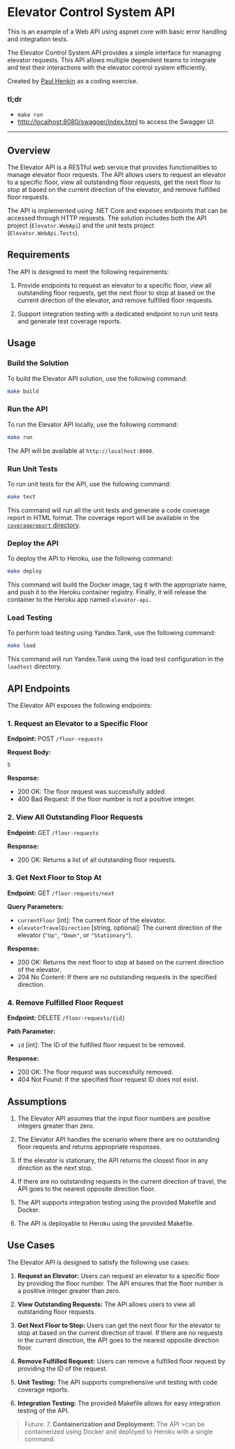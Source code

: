 # Elevator Control System API 

This is an example of a Web API using aspnet core with basic error handling and integration tests.

The Elevator Control System API provides a simple interface for managing elevator requests. This API allows multiple dependent teams to integrate and test their interactions with the elevator control system efficiently.

Created by [Paul Henkin](https://www.linkedin.com/in/henkin/) as a coding exercise.

### tl;dr 
- `make run`
- [http://localhost:8080/swagger/index.html](http://localhost:8080/swagger/index.html) to access the Swagger UI.
---

## Overview

The Elevator API is a RESTful web service that provides functionalities to manage elevator floor requests. The API allows users to request an elevator to a specific floor, view all outstanding floor requests, get the next floor to stop at based on the current direction of the elevator, and remove fulfilled floor requests.

The API is implemented using .NET Core and exposes endpoints that can be accessed through HTTP requests. The solution includes both the API project (`Elevator.WebApi`) and the unit tests project (`Elevator.WebApi.Tests`).

## Requirements

The API is designed to meet the following requirements:

1. Provide endpoints to request an elevator to a specific floor, view all outstanding floor requests, get the next floor to stop at based on the current direction of the elevator, and remove fulfilled floor requests.

2. Support integration testing with a dedicated endpoint to run unit tests and generate test coverage reports.

## Usage

### Build the Solution

To build the Elevator API solution, use the following command:

```bash
make build
```

### Run the API

To run the Elevator API locally, use the following command:

```bash
make run
```

The API will be available at `http://localhost:8080`.

### Run Unit Tests

To run unit tests for the API, use the following command:

```bash
make test
```

This command will run all the unit tests and generate a code coverage report in HTML format. The coverage report will be available in the [`coveragereport` directory](./coveragereport/).

### Deploy the API

To deploy the API to Heroku, use the following command:

```bash
make deploy
```

This command will build the Docker image, tag it with the appropriate name, and push it to the Heroku container registry. Finally, it will release the container to the Heroku app named `elevator-api`.

### Load Testing

To perform load testing using Yandex.Tank, use the following command:

```bash
make load
```

This command will run Yandex.Tank using the load test configuration in the `loadtest` directory.

## API Endpoints

The Elevator API exposes the following endpoints:

### 1. Request an Elevator to a Specific Floor

**Endpoint:** POST `/floor-requests`

**Request Body:**
```
5
```

**Response:**
- 200 OK: The floor request was successfully added.
- 400 Bad Request: If the floor number is not a positive integer.

### 2. View All Outstanding Floor Requests

**Endpoint:** GET `/floor-requests`

**Response:**
- 200 OK: Returns a list of all outstanding floor requests.

### 3. Get Next Floor to Stop At

**Endpoint:** GET `/floor-requests/next`

**Query Parameters:**
- `currentFloor` [int]: The current floor of the elevator.
- `elevatorTravelDirection` [string, optional]: The current direction of the elevator (`"Up"`, `"Down"`, or `"Stationary"`).

**Response:**
- 200 OK: Returns the next floor to stop at based on the current direction of the elevator.
- 204 No Content: If there are no outstanding requests in the specified direction.

### 4. Remove Fulfilled Floor Request

**Endpoint:** DELETE `/floor-requests/{id}`

**Path Parameter:**
- `id` [int]: The ID of the fulfilled floor request to be removed.

**Response:**
- 200 OK: The floor request was successfully removed.
- 404 Not Found: If the specified floor request ID does not exist.

## Assumptions

1. The Elevator API assumes that the input floor numbers are positive integers greater than zero.

2. The Elevator API handles the scenario where there are no outstanding floor requests and returns appropriate responses.

3. If the elevator is stationary, the API returns the closest floor in any direction as the next stop.

4. If there are no outstanding requests in the current direction of travel, the API goes to the nearest opposite direction floor.

5. The API supports integration testing using the provided Makefile and Docker.

6. The API is deployable to Heroku using the provided Makefile.

## Use Cases

The Elevator API is designed to satisfy the following use cases:

1. **Request an Elevator:** Users can request an elevator to a specific floor by providing the floor number. The API ensures that the floor number is a positive integer greater than zero.

2. **View Outstanding Requests:** The API allows users to view all outstanding floor requests.

3. **Get Next Floor to Stop:** Users can get the next floor for the elevator to stop at based on the current direction of travel. If there are no requests in the current direction, the API goes to the nearest opposite direction floor.

4. **Remove Fulfilled Request:** Users can remove a fulfilled floor request by providing the ID of the request.

5. **Unit Testing:** The API supports comprehensive unit testing with code coverage reports.

6. **Integration Testing:** The provided Makefile allows for easy integration testing of the API.

> Future:
> 7. **Containerization and Deployment:** The API >can be containerized using Docker and deployed to Heroku with a single command.

